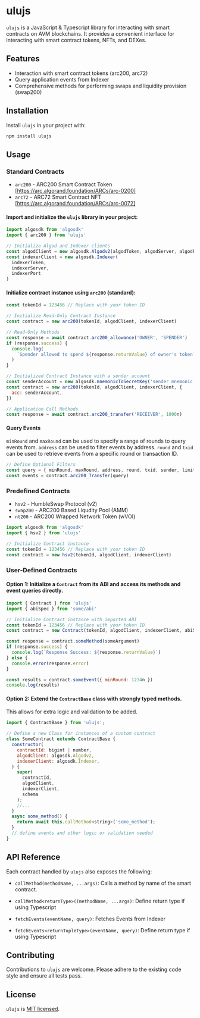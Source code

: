 # ulujs

`ulujs` is a JavaScript & Typescript library for interacting with smart contracts on AVM blockchains. It provides a convenient interface for interacting with smart contract tokens, NFTs, and DEXes.

## Features

- Interaction with smart contract tokens (arc200, arc72)
- Query application events from Indexer
- Comprehensive methods for performing swaps and liquidity provision (swap200)

## Installation

Install `ulujs` in your project with:

```bash
npm install ulujs
```

## Usage

### Standard Contracts

- `arc200` - ARC200 Smart Contract Token [https://arc.algorand.foundation/ARCs/arc-0200]
- `arc72` - ARC72 Smart Contract NFT [https://arc.algorand.foundation/ARCs/arc-0072]

#### Import and initialize the `ulujs` library in your project:

```javascript
import algosdk from 'algosdk'
import { arc200 } from 'ulujs'

// Initialize Algod and Indexer clients
const algodClient = new algosdk.Algodv2(algodToken, algodServer, algodPort)
const indexerClient = new algosdk.Indexer(
  indexerToken,
  indexerServer,
  indexerPort
)
```

#### Initialize contract instance using `arc200` (standard):

```javascript
const tokenId = 123456 // Replace with your token ID

// Initialize Read-Only Contract Instance
const contract = new arc200(tokenId, algodClient, indexerClient)

// Read-Only Methods
const response = await contract.arc200_allowance('OWNER', 'SPENDER')
if (response.success) {
  console.log(
    `Spender allowed to spend ${response.returnValue} of owner's token`
  )
}

// Initialized Contract Instance with a sender account
const senderAccount = new algosdk.mnemonicToSecretKey('sender mnemonic ...')
const contract = new arc200(tokenId, algodClient, indexerClient, {
  acc: senderAccount,
})

// Application Call Methods
const response = await contract.arc200_transfer('RECEIVER', 1000n)
```

#### Query Events

`minRound` and `maxRound` can be used to specify a range of rounds to query events from. `address` can be used to filter events by address. `round` and `txid` can be used to retrieve events from a specific round or transaction ID.

```javascript
// Define Optional Filters
const query = { minRound, maxRound, address, round, txid, sender, limit }
const events = contract.arc200_Transfer(query)
```

### Predefined Contracts

- `hsv2` - HumbleSwap Protocol (v2)
- `swap200` - ARC200 Based Liqudity Pool (AMM)
- `nt200` - ARC200 Wrapped Network Token (wVOI)

```javascript
import algosdk from 'algosdk'
import { hsv2 } from 'ulujs'

// Initialize Contract instance
const tokenId = 123456 // Replace with your token ID
const contract = new hsv2(tokenId, algodClient, indexerClient)
```

### User-Defined Contracts

#### Option 1: Initialize a `Contract` from its ABI and access its methods and event queries directly.

```javascript
import { Contract } from 'ulujs'
import { abiSpec } from 'some/abi'

// Initialize Contract instance with imported ABI
const tokenId = 123456 // Replace with your token ID
const contract = new Contract(tokenId, algodClient, indexerClient, abiSpec)

const response = contract.someMethod(someArgument)
if (response.success) {
  console.log(`Response Success: ${response.returnValue}`)
} else {
  console.error(response.error)
}

const results = contract.someEvent({ minRound: 1234n })
console.log(results)
```

#### Option 2: Extend the `ContractBase` class with strongly typed methods.

This allows for extra logic and validation to be added.

```javascript
import { ContractBase } from 'ulujs';

// Define a new Class for instances of a custom contract
class SomeContract extends ContractBase {
  constructor(
    contractId: bigint | number,
    algodClient: algosdk.Algodv2,
    indexerClient: algosdk.Indexer,
  ) {
    super(
      contractId,
      algodClient,
      indexerClient,
      schema
    );
    //...
  }
  async some_method() {
    return await this.callMethod<string>('some_method');
  }
  // define events and other logic or validation needed
}
```

## API Reference

Each contract handled by `ulujs` also exposes the following:

- `callMethod(methodName, ...args)`: Calls a method by name of the smart contract.
- `callMethod<returnType>((methodName, ...args)`: Define return type if using Typescript

- `fetchEvents(eventName, query)`: Fetches Events from Indexer
- `fetchEvents<returnTupleType>(eventName, query)`: Define return type if using Typescript

## Contributing

Contributions to `ulujs` are welcome. Please adhere to the existing code style and ensure all tests pass.

## License

`ulujs` is [MIT licensed](./LICENSE).
